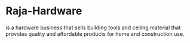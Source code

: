 # Raja-Hardware
is a hardware business that sells building tools and ceiling material that provides quality and affordable products for home and construction use.
